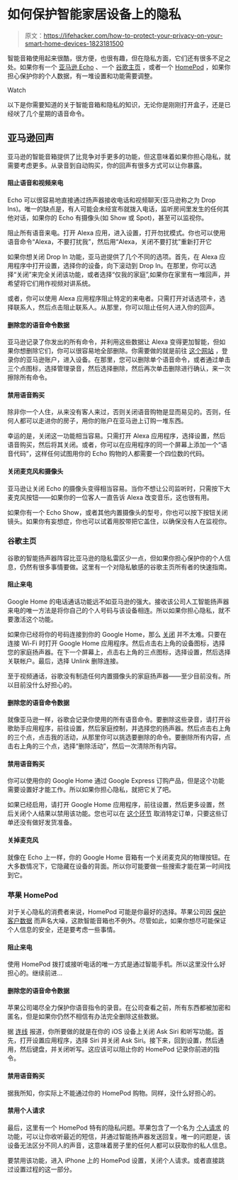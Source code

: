 # 如何保护智能家居设备上的隐私

> 原文：<https://lifehacker.com/how-to-protect-your-privacy-on-your-smart-home-devices-1823181500>

智能音箱使用起来很酷，很方便，也很有趣，但在隐私方面，它们还有很多不足之处。如果你有一个 [亚马逊 Echo](https://lifehacker.com/the-seven-best-things-you-can-do-with-an-amazon-echo-1766989219) 、一个 [谷歌主页](https://lifehacker.com/should-you-buy-a-new-google-home-speaker-1819148716) ，或者一个 [HomePod](https://lifehacker.com/put-a-coaster-under-your-apple-homepod-to-protect-woode-1823003436) ，如果你担心保护你的个人数据，有一堆设置和功能需要调整。

Watch

以下是你需要知道的关于智能音箱和隐私的知识，无论你是刚刚打开盒子，还是已经吠了几个星期的语音命令。

## 亚马逊回声

亚马逊的智能音箱提供了比竞争对手更多的功能，但这意味着如果你担心隐私，就需要考虑更多。从录音到自动购买，你的回声有很多方式可以让你暴露。

#### 阻止语音和视频来电

Echo 可以很容易地直接通过扬声器接收电话和视频聊天(亚马逊称之为 Drop Ins)。唯一的缺点是，有人可能会未经宣布就拨入电话，监听房间里发生的任何其他对话，如果你的 Echo 有摄像头(如 Show 或 Spot)，甚至可以监视你。

阻止所有语音来电。打开 Alexa 应用，进入设置，打开勿扰模式。你也可以使用语音命令“Alexa，不要打扰我”，然后用“Alexa，关闭不要打扰”重新打开它

如果你想关闭 Drop In 功能，亚马逊提供了几个不同的选项。首先，在 Alexa 应用程序中打开设置，选择你的设备，向下滚动到 Drop In。在那里，你可以选择“关闭”来完全关闭该功能，或者选择“仅我的家庭”,如果你在家里有一堆回声，并希望将它们用作视频对讲系统。

或者，你可以使用 Alexa 应用程序阻止特定的来电者。只需打开对话选项卡，选择联系人，然后点击阻止联系人。从那里，你可以阻止任何人进入你的回声。

#### 删除您的语音命令数据

亚马逊记录了你发出的所有命令，并利用这些数据让 Alexa 变得更加智能，但如果你想删除它们，你可以很容易地全部删除。你需要做的就是前往 [这个网站](https://aax-us-east.amazon-adsystem.com/x/c/Qr1xZ-Vjf8M0LuZYAC5rDRsAAAFhtP-65gEAAAFKAe5F3Bg/http://www.amazon.com/mycd/ref=as_at?linkCode=w61&imprToken=m6k75u-gAomhkQL1UwZP-Q&slotNum=0) ，登录你的亚马逊账户，进入设备。在那里，您可以删除单个语音命令，或者通过单击三个点图标，选择管理录音，然后选择删除，然后再次单击删除进行确认，来一次擦除所有命令。

#### 禁用语音购买

除非你一个人住，从来没有客人来过，否则关闭语音购物是显而易见的。否则，任何人都可以走进你的房子，用你的账户在亚马逊上订购一堆东西。

幸运的是，关闭这一功能相当容易。只需打开 Alexa 应用程序，选择设置，然后语音购买，然后将其关闭。或者，你可以在应用程序的同一个屏幕上添加一个“语音代码”，这样任何试图用你的 Echo 购物的人都需要一个四位数的代码。

#### 关闭麦克风和摄像头

亚马逊让关闭 Echo 的摄像头变得相当容易。当你不想让公司监听时，只需按下大麦克风按钮——如果你的一位客人一直告诉 Alexa 改变音乐，这也很有用。

如果你有一个 Echo Show，或者其他内置摄像头的型号，你也可以按下按钮关闭镜头。如果你有妄想症，你也可以试着用胶带把它盖住，以确保没有人在监视你。

### 谷歌主页

谷歌的智能扬声器阵容比亚马逊的隐私雷区少一点，但如果你担心保护你的个人信息，仍然有很多事情要做。这里有一个对隐私敏感的谷歌主页所有者的快速指南。

#### 阻止来电

Google Home 的电话通话功能远不如亚马逊的强大。接收该公司人工智能扬声器来电的唯一方法是将你自己的个人号码与该设备相连。所以如果你担心隐私，就不要激活这个功能。

如果你已经将你的号码连接到你的 Google Home，那么 [关闭](https://support.google.com/googlehome/answer/7551786?co=GENIE.Platform%3DAndroid&hl=en) 并不太难。只要在连接 Wi-Fi 时打开 Google Home 应用程序。然后点击右上角的设备图标，选择您的家庭扬声器。在下一个屏幕上，点击右上角的三点图标，选择设置，然后选择关联帐户。最后，选择 Unlink 删除连接。

至于视频通话，谷歌没有制造任何内置摄像头的家庭扬声器——至少目前没有。所以目前没什么好担心的。

#### 删除您的语音命令数据

就像亚马逊一样，谷歌会记录你使用的所有语音命令。要删除这些录音，请打开谷歌助手应用程序，前往设置，然后家庭控制，并选择您的扬声器。然后点击右上角的三个点，点击我的活动，从那里你可以挑选要删除的命令。要删除所有内容，点击右上角的三个点，选择“删除活动”，然后一次清除所有内容。

#### 禁用语音购买

你可以使用你的 Google Home 通过 Google Express 订购产品，但是这个功能需要设置好才能工作。所以如果你担心隐私，就把它关了吧。

如果已经启用，请打开 Google Home 应用程序，前往设置，然后更多设置，然后关闭个人结果以禁用该功能。您也可以在 [这个环节](https://www.google.com/express/orders) 取消特定订单，只要这些订单还没有做好发货准备。

#### 关掉麦克风

就像在 Echo 上一样，你的 Google Home 音箱有一个关闭麦克风的物理按钮。在大多数情况下，它隐藏在设备的背面。所以你可能要做一些搜索才能在第一时间找到它。

### 苹果 HomePod

对于关心隐私的消费者来说，HomePod 可能是你最好的选择。苹果公司因 [保护客户数据](http://time.com/4998189/iphone-x-privacy-apple/) 而声名大噪，这款智能音箱也不例外。尽管如此，如果你想尽可能保证个人信息的安全，还是要考虑一些事情。

#### 阻止来电

使用 HomePod 拨打或接听电话的唯一方式是通过智能手机。所以这里没什么好担心的。继续前进...

#### 删除您的语音命令数据

苹果公司竭尽全力保护你语音指令的录音。在公司查看之前，所有东西都被加密和匿名，但是如果你仍然不相信有办法完全删除这些数据。

据 [连线](http://www.wired.co.uk/article/how-to-delete-amazon-echo-google-home-data) 报道，你所要做的就是在你的 iOS 设备上关闭 Ask Siri 和听写功能。首先，打开设置应用程序，选择 Siri 并关闭 Ask Siri。接下来，回到设置，然后通用，然后键盘，并关闭听写。这应该可以阻止你的 HomePod 记录你前进的指令。

#### 禁用语音购买

据我所知，你实际上不能通过你的 HomePod 购物。同样，没什么好担心的。

#### 禁用个人请求

最后，这里有一个 HomePod 特有的隐私问题。苹果包含了一个名为 [个人请求](https://lifehacker.com/the-first-thing-you-should-do-with-your-homepod-is-turn-1822770847) 的功能，可以让你收听最近的短信，并通过智能扬声器发送回复。唯一的问题是，该设备无法区分不同人的声音，这意味着房子里的任何人都可以获取你的私人信息。

要禁用该功能，进入 iPhone 上的 HomePod 设置，关闭个人请求。或者直接跳过设置过程的这一部分。